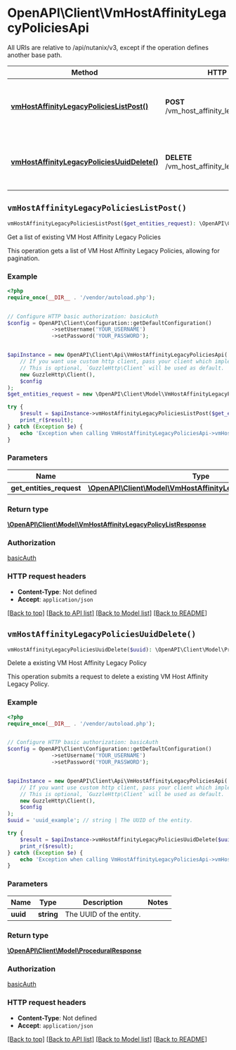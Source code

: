 # OpenAPI\Client\VmHostAffinityLegacyPoliciesApi

All URIs are relative to /api/nutanix/v3, except if the operation defines another base path.

| Method | HTTP request | Description |
| ------------- | ------------- | ------------- |
| [**vmHostAffinityLegacyPoliciesListPost()**](VmHostAffinityLegacyPoliciesApi.md#vmHostAffinityLegacyPoliciesListPost) | **POST** /vm_host_affinity_legacy_policies/list | Get a list of existing VM Host Affinity Legacy Policies |
| [**vmHostAffinityLegacyPoliciesUuidDelete()**](VmHostAffinityLegacyPoliciesApi.md#vmHostAffinityLegacyPoliciesUuidDelete) | **DELETE** /vm_host_affinity_legacy_policies/{uuid} | Delete a existing VM Host Affinity Legacy Policy |


## `vmHostAffinityLegacyPoliciesListPost()`

```php
vmHostAffinityLegacyPoliciesListPost($get_entities_request): \OpenAPI\Client\Model\VmHostAffinityLegacyPolicyListResponse
```

Get a list of existing VM Host Affinity Legacy Policies

This operation gets a list of VM Host Affinity Legacy Policies, allowing for pagination.

### Example

```php
<?php
require_once(__DIR__ . '/vendor/autoload.php');


// Configure HTTP basic authorization: basicAuth
$config = OpenAPI\Client\Configuration::getDefaultConfiguration()
              ->setUsername('YOUR_USERNAME')
              ->setPassword('YOUR_PASSWORD');


$apiInstance = new OpenAPI\Client\Api\VmHostAffinityLegacyPoliciesApi(
    // If you want use custom http client, pass your client which implements `GuzzleHttp\ClientInterface`.
    // This is optional, `GuzzleHttp\Client` will be used as default.
    new GuzzleHttp\Client(),
    $config
);
$get_entities_request = new \OpenAPI\Client\Model\VmHostAffinityLegacyPolicyListMetadata(); // \OpenAPI\Client\Model\VmHostAffinityLegacyPolicyListMetadata

try {
    $result = $apiInstance->vmHostAffinityLegacyPoliciesListPost($get_entities_request);
    print_r($result);
} catch (Exception $e) {
    echo 'Exception when calling VmHostAffinityLegacyPoliciesApi->vmHostAffinityLegacyPoliciesListPost: ', $e->getMessage(), PHP_EOL;
}
```

### Parameters

| Name | Type | Description  | Notes |
| ------------- | ------------- | ------------- | ------------- |
| **get_entities_request** | [**\OpenAPI\Client\Model\VmHostAffinityLegacyPolicyListMetadata**](../Model/VmHostAffinityLegacyPolicyListMetadata.md)|  | |

### Return type

[**\OpenAPI\Client\Model\VmHostAffinityLegacyPolicyListResponse**](../Model/VmHostAffinityLegacyPolicyListResponse.md)

### Authorization

[basicAuth](../../README.md#basicAuth)

### HTTP request headers

- **Content-Type**: Not defined
- **Accept**: `application/json`

[[Back to top]](#) [[Back to API list]](../../README.md#endpoints)
[[Back to Model list]](../../README.md#models)
[[Back to README]](../../README.md)

## `vmHostAffinityLegacyPoliciesUuidDelete()`

```php
vmHostAffinityLegacyPoliciesUuidDelete($uuid): \OpenAPI\Client\Model\ProceduralResponse
```

Delete a existing VM Host Affinity Legacy Policy

This operation submits a request to delete a existing VM Host Affinity Legacy Policy.

### Example

```php
<?php
require_once(__DIR__ . '/vendor/autoload.php');


// Configure HTTP basic authorization: basicAuth
$config = OpenAPI\Client\Configuration::getDefaultConfiguration()
              ->setUsername('YOUR_USERNAME')
              ->setPassword('YOUR_PASSWORD');


$apiInstance = new OpenAPI\Client\Api\VmHostAffinityLegacyPoliciesApi(
    // If you want use custom http client, pass your client which implements `GuzzleHttp\ClientInterface`.
    // This is optional, `GuzzleHttp\Client` will be used as default.
    new GuzzleHttp\Client(),
    $config
);
$uuid = 'uuid_example'; // string | The UUID of the entity.

try {
    $result = $apiInstance->vmHostAffinityLegacyPoliciesUuidDelete($uuid);
    print_r($result);
} catch (Exception $e) {
    echo 'Exception when calling VmHostAffinityLegacyPoliciesApi->vmHostAffinityLegacyPoliciesUuidDelete: ', $e->getMessage(), PHP_EOL;
}
```

### Parameters

| Name | Type | Description  | Notes |
| ------------- | ------------- | ------------- | ------------- |
| **uuid** | **string**| The UUID of the entity. | |

### Return type

[**\OpenAPI\Client\Model\ProceduralResponse**](../Model/ProceduralResponse.md)

### Authorization

[basicAuth](../../README.md#basicAuth)

### HTTP request headers

- **Content-Type**: Not defined
- **Accept**: `application/json`

[[Back to top]](#) [[Back to API list]](../../README.md#endpoints)
[[Back to Model list]](../../README.md#models)
[[Back to README]](../../README.md)
